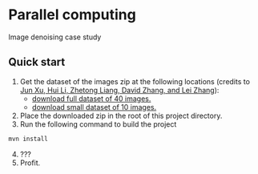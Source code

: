 # Parallel computing

Image denoising case study

## Quick start
1. Get the dataset of the images zip at the following locations (credits to [Jun Xu, Hui Li, Zhetong Liang, David Zhang, and Lei Zhang](https://github.com/csjunxu/PolyU-Real-World-Noisy-Images-Dataset)):
   * [download full dataset of 40 images.](https://drive.google.com/open?id=1Q1auaG0Q5nF1OtI9R38gl6mTZj4LNCnX)
   * [download small dataset of 10 images.](https://drive.google.com/open?id=14A-5QL8F2A7fe0dP-aVmvF7Yb3BtPIbt)
2. Place the downloaded zip in the root of this project directory.
3. Run the following command to build the project
```bash
mvn install
```
4. ???
5. Profit.